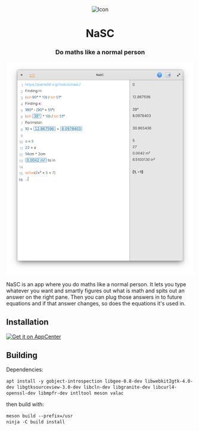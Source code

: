 <div align="center">
  <span align="center"> <img width="80" height="80" class="center" src="https://raw.githubusercontent.com/parnold-x/nasc/master/icons/128/com.github.parnold-x.nasc.svg" alt="Icon"></span>
  <h1 align="center">NaSC</h1>
  <h3 align="center">Do maths like a normal person</h3>
</div>

![screenshot](Screenshot.png)

NaSC is an app where you do maths like a normal person. It lets you type whatever you want and smartly figures out what is math and spits out an answer on the right pane. Then you can plug those answers in to future equations and if that answer changes, so does the equations it's used in.

## Installation
[![Get it on AppCenter](https://appcenter.elementary.io/badge.svg)](https://appcenter.elementary.io/com.github.parnold-x.nasc)﻿

## Building
Dependencies:

```
apt install -y gobject-introspection libgee-0.8-dev libwebkit2gtk-4.0-dev libgtksourceview-3.0-dev libcln-dev libgranite-dev libcurl4-openssl-dev libmpfr-dev intltool meson valac
```

then build with:
 
```
meson build --prefix=/usr
ninja -C build install
```
